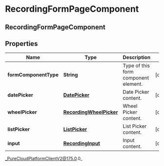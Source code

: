 # RecordingFormPageComponent

## RecordingFormPageComponent

## Properties

|Name | Type | Description | Notes|
|------------ | ------------- | ------------- | -------------|
| **formComponentType** | **String** | Type of this form component element. | [optional] |
| **datePicker** | [**DatePicker**](DatePicker) | Date Picker content. | [optional] |
| **wheelPicker** | [**RecordingWheelPicker**](RecordingWheelPicker) | Wheel Picker content. | [optional] |
| **listPicker** | [**ListPicker**](ListPicker) | List Picker content. | [optional] |
| **input** | [**RecordingInput**](RecordingInput) | Input content. | [optional] |



_PureCloudPlatformClientV2@175.0.0_

